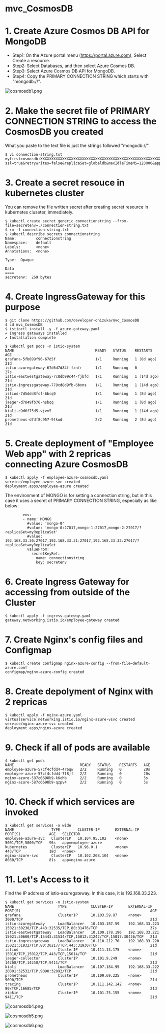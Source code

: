 # mvc_CosmosDB


# 1. Create Azure Cosmos DB API for MongoDB

- Step1: On the Azure portal menu (https://portal.azure.com), Select Create a resource.
- Step2: Select Databases, and then select Azure Cosmos DB.
- Step3: Select Azure Cosmos DB API for MongoDB.
- Step4: Copy the PRIMARY CONNECTION STRING which starts with "mongodb://".

![cosmosdb1.png](https://github.com/developer-onizuka/mvc_CosmosDB/blob/main/cosmosdb1.png)

# 2. Make the secret file of PRIMARY CONNECTION STRING to access the CosmosDB you created
What you paste to the text file is just the strings followed "mongodb://".
```
$ vi connection-string.txt 
myfirstcosmosdb:XXXXXXXXXXXXXXXXXXXXXXXXXXXXXXXXXXXXXXXXXXXXXXXXXXXXXXXXXXXXXXXXXXXXXXXXXXXXXXXXXXXXXX==@myfirstcosmosdb.mongo.cosmos.azure.com:10255/?ssl=true&retrywrites=false&replicaSet=globaldb&maxIdleTimeMS=120000&appName=@myfirstcosmosdb@
```

# 3. Create a secret resouce in kubernetes cluster
You can remove the file written secret after creating secret resource in kubernetes cluseter, immediately.
```
$ kubectl create secret generic connectionstring --from-file=secretenv=./connection-string.txt
$ rm -f connection-string.txt
$ kubectl describe secrets connectionstring 
Name:         connectionstring
Namespace:    default
Labels:       <none>
Annotations:  <none>

Type:  Opaque

Data
====
secretenv:  269 bytes
```

# 4. Create IngressGateway for this purpose
```
$ git clone https://github.com/developer-onizuka/mvc_CosmosDB
$ cd mvc_CosmosDB
$ istioctl install -y -f azure-gateway.yaml 
✔ Ingress gateways installed                                                                                                                                      
✔ Installation complete                                                                                                                                           

$ kubectl get pods -n istio-system
NAME                                     READY   STATUS    RESTARTS      AGE
grafana-5fb899f96-67d5f                  1/1     Running   1 (8d ago)    21d
istio-azuregateway-67d6d7d84f-fznfr      1/1     Running   0             27s
istio-eastwestgateway-7c8db99c44-fjbfd   1/1     Running   1 (14d ago)   21d
istio-ingressgateway-779cd8d9fb-6bxns    1/1     Running   1 (14d ago)   21d
istiod-7d5ddd8fcf-6bcq9                  1/1     Running   1 (8d ago)    21d
jaeger-d7849fb76-hsbqq                   1/1     Running   1 (8d ago)    21d
kiali-c9d6f75d5-vjvv5                    1/1     Running   1 (14d ago)   21d
prometheus-d7df8c957-9tkwd               2/2     Running   2 (8d ago)    21d
```

# 5. Create deployment of "Employee Web app" with 2 repricas connecting Azure CosmosDB
```
$ kubectl apply -f employee-azure-cosmosdb.yaml 
service/employee-azure-svc created
deployment.apps/employee-azure created
```
The environment of MONGO is for setting a connection string, but in this case it uses a secret of PRIMARY CONNECTION STRING, especially as like below:
```
        env:
        - name: MONGO
          #value: 'mongo-0'
          #value: 'mongo-0:27017,mongo-1:27017,mongo-2:27017/?replicaSet=myReplicaSet'
          #value: 192.168.33.30:27017,192.168.33.31:27017,192.168.33.32:27017/?replicaSet=myReplicaSet
          valueFrom:
            secretKeyRef:
              name: connectionstring
              key: secretenv
```

# 6. Create Ingress Gateway for accessing from outside of the Cluster
```
$ kubectl apply -f ingress-gateway.yaml 
gateway.networking.istio.io/employee-gateway created
```

# 7. Create Nginx's config files and Configmap
```
$ kubectl create configmap nginx-azure-config --from-file=default-azure.conf 
configmap/nginx-azure-config created
```

# 8. Create depolyment of Nginx with 2 repricas
```
$ kubectl apply -f nginx-azure.yaml 
virtualservice.networking.istio.io/nginx-azure-vsvc created
service/nginx-azure-svc created
deployment.apps/nginx-azure created
```

# 9. Check if all of pods are available
```
$ kubectl get pods
NAME                              READY   STATUS    RESTARTS   AGE
employee-azure-57cf4cfdd4-4r6qw   2/2     Running   0          20s
employee-azure-57cf4cfdd4-7l8jf   2/2     Running   0          20s
nginx-azure-587c6698b9-k6chb      2/2     Running   0          5s
nginx-azure-587c6698b9-qzpv4      2/2     Running   0          5s
```

# 10. Check if which services are invoked
```
$ kubectl get services -o wide
NAME                 TYPE        CLUSTER-IP       EXTERNAL-IP   PORT(S)             AGE   SELECTOR
employee-azure-svc   ClusterIP   10.104.95.102    <none>        5001/TCP,5000/TCP   96s   app=employee-azure
kubernetes           ClusterIP   10.96.0.1        <none>        443/TCP             18d   <none>
nginx-azure-svc      ClusterIP   10.102.208.104   <none>        8080/TCP            81s   app=nginx-azure
```

# 11. Let's Access to it
Find the IP address of istio-azuregateway. In this case, it is 192.168.33.223.
```
$ kubectl get services -n istio-system
NAME                    TYPE           CLUSTER-IP       EXTERNAL-IP      PORT(S)                                                           AGE
grafana                 ClusterIP      10.103.59.87     <none>           3000/TCP                                                          21d
istio-azuregateway      LoadBalancer   10.103.187.59    192.168.33.223   15021:30238/TCP,443:32535/TCP,80:31476/TCP                        37s
istio-eastwestgateway   LoadBalancer   10.109.178.196   192.168.33.221   15021:30600/TCP,15443:31534/TCP,15012:31242/TCP,15017:30426/TCP   21d
istio-ingressgateway    LoadBalancer   10.110.212.70    192.168.33.220   15021:31932/TCP,80:30217/TCP,443:31930/TCP                        21d
istiod                  ClusterIP      10.111.13.175    <none>           15010/TCP,15012/TCP,443/TCP,15014/TCP                             21d
jaeger-collector        ClusterIP      10.101.9.249     <none>           14268/TCP,14250/TCP,9411/TCP                                      21d
kiali                   LoadBalancer   10.107.184.95    192.168.33.222   20001:32532/TCP,9090:32092/TCP                                    21d
prometheus              ClusterIP      10.109.69.225    <none>           9090/TCP                                                          21d
tracing                 ClusterIP      10.111.142.142   <none>           80/TCP,16685/TCP                                                  21d
zipkin                  ClusterIP      10.101.75.155    <none>           9411/TCP                                                          21d
```

![cosmosdb4.png](https://github.com/developer-onizuka/mvc_CosmosDB/blob/main/cosmosdb4.png)

![cosmosdb5.png](https://github.com/developer-onizuka/mvc_CosmosDB/blob/main/cosmosdb5.png)

![cosmosdb6.png](https://github.com/developer-onizuka/mvc_CosmosDB/blob/main/cosmosdb6.png)
